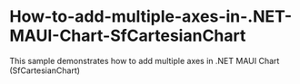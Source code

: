 # How-to-add-multiple-axes-in-.NET-MAUI-Chart-SfCartesianChart
This sample demonstrates how to add multiple axes in .NET MAUI Chart (SfCartesianChart)
